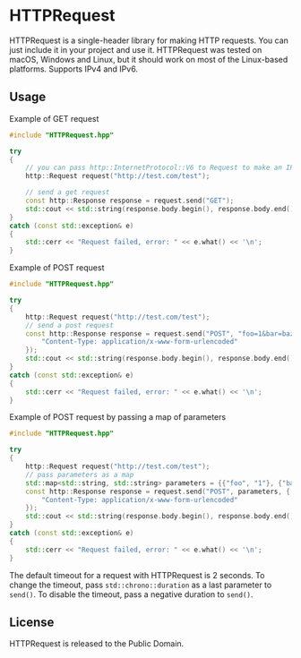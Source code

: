 # HTTPRequest

HTTPRequest is a single-header library for making HTTP requests. You can just include it in your project and use it. HTTPRequest was tested on macOS, Windows and Linux, but it should work on most of the Linux-based platforms. Supports IPv4 and IPv6.

## Usage
Example of GET request
```cpp
#include "HTTPRequest.hpp"

try
{
    // you can pass http::InternetProtocol::V6 to Request to make an IPv6 request
    http::Request request("http://test.com/test");

    // send a get request
    const http::Response response = request.send("GET");
    std::cout << std::string(response.body.begin(), response.body.end()) << '\n'; // print the result
}
catch (const std::exception& e)
{
    std::cerr << "Request failed, error: " << e.what() << '\n';
}
```

Example of POST request
```cpp
#include "HTTPRequest.hpp"

try
{
    http::Request request("http://test.com/test");
    // send a post request
    const http::Response response = request.send("POST", "foo=1&bar=baz", {
        "Content-Type: application/x-www-form-urlencoded"
    });
    std::cout << std::string(response.body.begin(), response.body.end()) << '\n'; // print the result
}
catch (const std::exception& e)
{
    std::cerr << "Request failed, error: " << e.what() << '\n';
}
```

Example of POST request by passing a map of parameters
```cpp
#include "HTTPRequest.hpp"

try
{
    http::Request request("http://test.com/test");
    // pass parameters as a map
    std::map<std::string, std::string> parameters = {{"foo", "1"}, {"bar", "baz"}};
    const http::Response response = request.send("POST", parameters, {
        "Content-Type: application/x-www-form-urlencoded"
    });
    std::cout << std::string(response.body.begin(), response.body.end()) << '\n'; // print the result
}
catch (const std::exception& e)
{
    std::cerr << "Request failed, error: " << e.what() << '\n';
}
```

The default timeout for a request with HTTPRequest is 2 seconds. To change the timeout, pass `std::chrono::duration` as a last parameter to `send()`. To disable the timeout, pass a negative duration to `send()`.

## License

HTTPRequest is released to the Public Domain.
